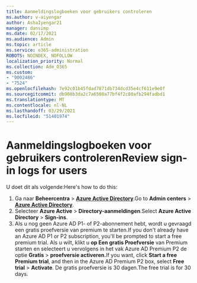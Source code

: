 ```yaml
---
title: Aanmeldingslogboeken voor gebruikers controleren
ms.author: v-aiyengar
author: AshaIyengar21
manager: dansimp
ms.date: 02/17/2021
ms.audience: Admin
ms.topic: article
ms.service: o365-administration
ROBOTS: NOINDEX, NOFOLLOW
localization_priority: Normal
ms.collection: Adm_O365
ms.custom:
- "9002486"
- "7524"
ms.openlocfilehash: 7e92c01b45fdad7871db734dcd35e4cf611e9e0f
ms.sourcegitcommit: db908b3da2c7a6508a77bf4f2c80afb294fadbd1
ms.translationtype: MT
ms.contentlocale: nl-NL
ms.lasthandoff: 03/29/2021
ms.locfileid: "51401974"
---
```

# <a name="review-sign-in-logs-for-users"></a><span data-ttu-id="a7f7a-102">Aanmeldingslogboeken voor gebruikers controleren</span><span class="sxs-lookup"><span data-stu-id="a7f7a-102">Review sign-in logs for users</span></span>

<span data-ttu-id="a7f7a-103">U doet dit als volgende:</span><span class="sxs-lookup"><span data-stu-id="a7f7a-103">Here's how to do this:</span></span>

1. <span data-ttu-id="a7f7a-104">Ga naar **Beheercentra**  >  **[Azure Active Directory](https://go.microsoft.com/fwlink/p/?linkid=2067268)**.</span><span class="sxs-lookup"><span data-stu-id="a7f7a-104">Go to **Admin centers** > **[Azure Active Directory](https://go.microsoft.com/fwlink/p/?linkid=2067268)**.</span></span>
1. <span data-ttu-id="a7f7a-105">Selecteer **Azure Active**  >  **Directory-aanmeldingen**.</span><span class="sxs-lookup"><span data-stu-id="a7f7a-105">Select **Azure Active Directory** > **Sign-ins**.</span></span>
1. <span data-ttu-id="a7f7a-106">Als u nog geen Azure AD P1- of P2-abonnement hebt, wordt u gevraagd een gratis proefversie van premium te starten.</span><span class="sxs-lookup"><span data-stu-id="a7f7a-106">If you don't already have an Azure AD P1 or P2 subscription, you'll be prompted to start a free premium trial.</span></span> <span data-ttu-id="a7f7a-107">Als u wilt, klikt u **op Een gratis Proefversie** van Premium starten en selecteert u vervolgens in het vak Azure AD Premium P2 de optie **Gratis**  >  **proefversie activeren.**</span><span class="sxs-lookup"><span data-stu-id="a7f7a-107">If you want, click **Start a free Premium trial**, and then in the Azure AD Premium P2 box, select **Free trial** > **Activate**.</span></span> <span data-ttu-id="a7f7a-108">De gratis proefversie is 30 dagen.</span><span class="sxs-lookup"><span data-stu-id="a7f7a-108">The free trial is for 30 days.</span></span>